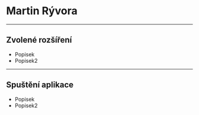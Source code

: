 # Martin Rývora
---
## Zvolené rozšíření
- Popisek
- Popisek2
---
## Spuštění aplikace

- Popisek
- Popisek2